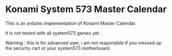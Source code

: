 # Konami System 573 Master Calendar

This is an arduino implementation of Konami Master Calendar. 

It is not tested with all system573 games yet. 

Warning : this is for advanced user, i am not responsible if you messed up the security cart or your system573 motherboard. 
